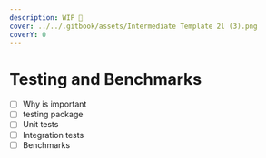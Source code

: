 ```yaml
---
description: WIP 🚧
cover: ../../.gitbook/assets/Intermediate Template 2l (3).png
coverY: 0
---
```


# Testing and Benchmarks

* [ ] Why is important
* [ ] testing package
* [ ] Unit tests
* [ ] Integration tests
* [ ] Benchmarks
